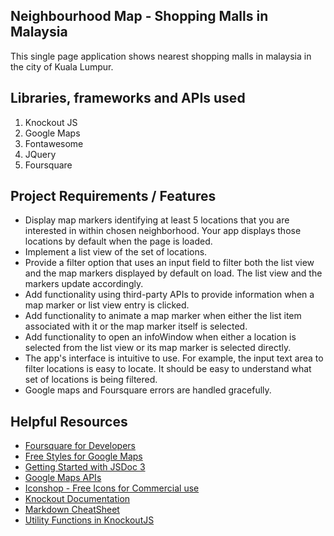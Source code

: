 ## Neighbourhood Map - Shopping Malls in Malaysia
This single page application shows nearest shopping malls in malaysia in the city of Kuala Lumpur.

## Libraries, frameworks and APIs used
1. Knockout JS
2. Google Maps
3. Fontawesome
4. JQuery
5. Foursquare


## Project Requirements / Features

* Display map markers identifying at least 5 locations that you are interested in within chosen neighborhood. Your app displays those locations by default when the page is loaded.
* Implement a list view of the set of locations.
* Provide a filter option that uses an input field to filter both the list view and the map markers displayed by default on load. The list view and the markers update accordingly.
* Add functionality using third-party APIs to provide information when a map marker or list view entry is clicked.
* Add functionality to animate a map marker when either the list item associated with it or the map marker itself is selected.
* Add functionality to open an infoWindow when either a location is selected from the list view or its map marker is selected directly.
* The app's interface is intuitive to use. For example, the input text area to filter locations is easy to locate. It should be easy to understand what set of locations is being filtered.
* Google maps and Foursquare errors are handled gracefully.


## Helpful Resources
* [Foursquare for Developers](https://developer.foursquare.com/)
* [Free Styles for Google Maps](https://snazzymaps.com/)
* [Getting Started with JSDoc 3](http://usejsdoc.org/about-getting-started.html)
* [Google Maps APIs](https://developers.google.com/maps/)
* [Iconshop - Free Icons for Commercial use](https://freeiconshop.com/)
* [Knockout Documentation](http://knockoutjs.com/documentation/introduction.html)
* [Markdown CheatSheet](https://github.com/adam-p/markdown-here/wiki/Markdown-Cheatsheet)
* [Utility Functions in KnockoutJS](http://www.knockmeout.net/2011/04/utility-functions-in-knockoutjs.html)



